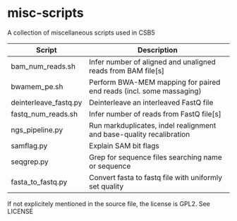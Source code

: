 misc-scripts
============

A collection of miscellaneous scripts used in CSB5

Script                     | Description
------                     |  -----------
bam_num_reads.sh           | Infer number of aligned and unaligned reads from BAM file[s]
bwamem_pe.sh               | Perform BWA-MEM mapping for paired end reads (incl. some massaging)
deinterleave_fastq.py      | Deinterleave an interleaved FastQ file
fastq_num_reads.sh         | Infer number of reads from FastQ file[s]
ngs_pipeline.py            | Run markduplicates, indel realignment and base-quality recalibration
samflag.py                 | Explain SAM bit flags
seqgrep.py                 | Grep for sequence files searching name or sequence
fasta_to_fastq.py          | Convert fasta to fastq file with uniformly set quality

If not explicitely mentioned in the source file, the license is GPL2. See LICENSE
